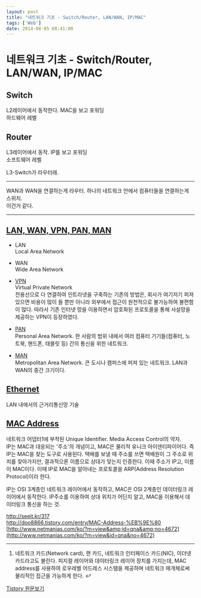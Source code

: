 ```yaml
---
layout: post
title: "네트워크 기초 - Switch/Router, LAN/WAN, IP/MAC"
tags: ['Web']
date: 2014-08-05 08:41:00
---
```

# 네트워크 기초 - Switch/Router, LAN/WAN, IP/MAC

## Switch

L2레이어에서 동작한다. MAC을 보고 포워딩  
하드웨어 레벨

## Router

L3레이어에서 동작. IP를 보고 포워딩  
소프트웨어 레벨

L3-Switch가 라우터래.

* * *

WAN과 WAN을 연결하는게 라우터. 하나의 네트워크 안에서 컴퓨터들을 연결하는게 스위치.  
이건거 같다.

* * *

## [LAN, WAN, VPN, PAN, MAN](http://www.techopedia.com/2/29090/networks/lanwanman-an-overview-of-network-types)

  * LAN  
Local Area Network

  * WAN  
Wide Area Network

  * [VPN](https://mirror.enha.kr/wiki/%EA%B0%80%EC%83%81%20%EC%82%AC%EC%84%A4%EB%A7%9D)  
Virtual Private Network  
전용선으로 다 연결하여 인트라넷을 구축하는 기존의 방법은, 회사가 여기저기 퍼져있으면 비용이 많이 들 뿐만 아니라 외부에서 접근이 원천적으로 불가능하여 불편함이 많다. 따라서 기존 인터넷 망을 이용하면서 암호화된 프로토콜을 통해 사설망을 제공하는 VPN이 등장하였다.

  * [PAN](http://ko.wikipedia.org/wiki/%EA%B0%9C%EC%9D%B8_%ED%86%B5%EC%8B%A0%EB%A7%9D)  
Personal Area Network. 한 사람의 범위 내에서 여러 컴퓨터 기기들(컴퓨터, 노트북, 핸드폰, 태블릿 등) 간의 통신을 위한 네트워크.

  * [MAN](http://www.terms.co.kr/MAN.htm)  
Metropolitan Area Network. 큰 도시나 캠퍼스에 퍼져 있는 네트워크. LAN과 WAN의 중간 크기이다.

## [Ethernet](http://www.terms.co.kr/Ethernet.htm)

LAN 내에서의 근거리통신망 기술

## [MAC Address](http://ko.wikipedia.org/wiki/MAC_%EC%A3%BC%EC%86%8C)

네트워크 어댑터1에 부착된 Unique Identifier. Media Access Control의 약자.  
IP는 MAC과 대응되는 '주소'의 개념이고, MAC은 물리적 유니크 아이덴티파이어다. 즉 IP는 MAC을 찾는 도구로 사용된다. 택배를 보낼 때 주소를 쓰면 택배원이 그 주소로 위치를 찾아가지만, 결과적으론 이름으로 상대가 맞는지 인증한다. 이때 주소가 IP고, 이름이 MAC이다. 이때 IP로 MAC을 알아내는 프로토콜을 ARP(Address Resolution Protocol)이라 한다.

IP는 OSI 3계층인 네트워크 레이어에서 동작하고, MAC은 OSI 2계층인 데이터링크 레이어에서 동작한다. IP주소를 이용하여 상대 위치가 어딘지 알고, MAC을 이용해서 데이터링크 통신을 하는 것.

<http://seeit.kr/317>  
<http://doo8866.tistory.com/entry/MAC-Address-%EB%9E%80>  
[http://www.netmanias.com/ko/?m=view&amp;id=qna&amp;no=4672](http://www.netmanias.com/ko/?m=view&id=qna&no=4672)

* * *

  1. 네트워크 카드(Network card), 랜 카드, 네트워크 인터페이스 카드(NIC), 이더넷 카드라고도 불린다. 피지컬 레이어와 데이터링크 레이어 장치를 가지는데, MAC address를 사용하여 로우레벨 어드레스 시스템을 제공하며 네트워크 매개체로써 물리적인 접근을 가능하게 한다. ↩


[Tistory 원문보기](http://khanrc.tistory.com/16)
